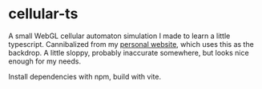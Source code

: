 # cellular-ts

A small WebGL cellular automaton simulation I made to learn a little typescript. Cannibalized from my [personal website](https://benjdavis10.github.io/), which uses this as the backdrop. A little sloppy, probably inaccurate somewhere, but looks nice enough for my needs.

Install dependencies with npm, build with vite.
